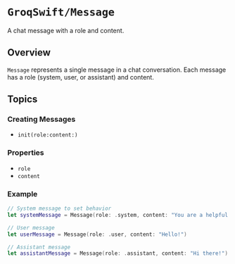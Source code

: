 # ``GroqSwift/Message``

A chat message with a role and content.

## Overview

`Message` represents a single message in a chat conversation. Each message has a role (system, user, or assistant) and content.

## Topics

### Creating Messages
- ``init(role:content:)``

### Properties
- ``role``
- ``content``

### Example

```swift
// System message to set behavior
let systemMessage = Message(role: .system, content: "You are a helpful assistant")

// User message
let userMessage = Message(role: .user, content: "Hello!")

// Assistant message
let assistantMessage = Message(role: .assistant, content: "Hi there!")
```
